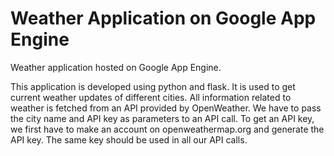 # Weather Application on Google App Engine
Weather application hosted on Google App Engine.

This application is developed using python and flask. It is used to get current weather updates of different cities. 
All information related to weather is fetched from an API provided by OpenWeather. We have to pass the city name and API key as parameters to an API call. 
To get an API key, we first have to make an account on openweathermap.org and generate the API key. The same key should be used in all our API calls.
